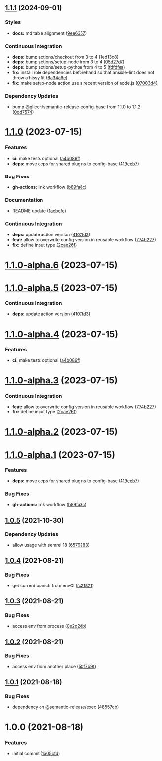 ## [1.1.1](https://github.com/gliech/semantic-release-config-github-ansible-role/compare/v1.1.0...v1.1.1) (2024-09-01)


### Styles

* **docs:** md table alignment ([9ee6357](https://github.com/gliech/semantic-release-config-github-ansible-role/commit/9ee6357b21aeb964afa680139f8e80074a8d83dd))


### Continuous Integration

* **deps:** bump actions/checkout from 3 to 4 ([1ed13c8](https://github.com/gliech/semantic-release-config-github-ansible-role/commit/1ed13c8184df7ea30aa5d1016122cdae629a7f19))
* **deps:** bump actions/setup-node from 3 to 4 ([05d27d7](https://github.com/gliech/semantic-release-config-github-ansible-role/commit/05d27d7ef59f81d662c90ce90b394a832c7aa79c))
* **deps:** bump actions/setup-python from 4 to 5 ([fdfdfea](https://github.com/gliech/semantic-release-config-github-ansible-role/commit/fdfdfeae8fb42b787d86e02c4b6a1202a5b5f05f))
* **fix:** install role dependencies beforehand so that ansible-lint does not throw a hissy fit ([6a34a6e](https://github.com/gliech/semantic-release-config-github-ansible-role/commit/6a34a6e9bd7b8bea53760f7ca48606f4fa7c9af0))
* **fix:** make setup-node action use a recent version of node.js ([07003d4](https://github.com/gliech/semantic-release-config-github-ansible-role/commit/07003d4c74161b599d3e3556735bc21f99733293))


### Dependency Updates

* bump @gliech/semantic-release-config-base from 1.1.0 to 1.1.2 ([0dd7574](https://github.com/gliech/semantic-release-config-github-ansible-role/commit/0dd75741bdec617ba3421314b7bfb2f2f43f78be))

# [1.1.0](https://github.com/gliech/semantic-release-config-github-ansible-role/compare/v1.0.5...v1.1.0) (2023-07-15)


### Features

* **ci:** make tests optional ([a4b089f](https://github.com/gliech/semantic-release-config-github-ansible-role/commit/a4b089fd90f126c82174a44116d71f424bbbeaee))
* **deps:** move deps for shared plugins to config-base ([419eeb7](https://github.com/gliech/semantic-release-config-github-ansible-role/commit/419eeb7cacb7666e79cefa2a236a8c202b4e92bb))


### Bug Fixes

* **gh-actions:** link workflow ([b89fa8c](https://github.com/gliech/semantic-release-config-github-ansible-role/commit/b89fa8c35d550de0647659512feb750d2c8661da))


### Documentation

* README update ([1acbefe](https://github.com/gliech/semantic-release-config-github-ansible-role/commit/1acbefefcbef61dfae825a4a146f7432f5985dc8))


### Continuous Integration

* **deps:** update action version ([4107fd3](https://github.com/gliech/semantic-release-config-github-ansible-role/commit/4107fd309c691379601a707dfe4955719f790923))
* **feat:** allow to overwrite config version in reusable workflow ([774b227](https://github.com/gliech/semantic-release-config-github-ansible-role/commit/774b227b5396b8072d6579ec0ac6917c1de0fde0))
* **fix:** define input type ([2cae26f](https://github.com/gliech/semantic-release-config-github-ansible-role/commit/2cae26fe3e4c019371708eb4b886873a61122947))

# [1.1.0-alpha.6](https://github.com/gliech/semantic-release-config-github-ansible-role/compare/v1.1.0-alpha.5...v1.1.0-alpha.6) (2023-07-15)

# [1.1.0-alpha.5](https://github.com/gliech/semantic-release-config-github-ansible-role/compare/v1.1.0-alpha.4...v1.1.0-alpha.5) (2023-07-15)


### Continuous Integration

* **deps:** update action version ([4107fd3](https://github.com/gliech/semantic-release-config-github-ansible-role/commit/4107fd309c691379601a707dfe4955719f790923))

# [1.1.0-alpha.4](https://github.com/gliech/semantic-release-config-github-ansible-role/compare/v1.1.0-alpha.3...v1.1.0-alpha.4) (2023-07-15)


### Features

* **ci:** make tests optional ([a4b089f](https://github.com/gliech/semantic-release-config-github-ansible-role/commit/a4b089fd90f126c82174a44116d71f424bbbeaee))

# [1.1.0-alpha.3](https://github.com/gliech/semantic-release-config-github-ansible-role/compare/v1.1.0-alpha.2...v1.1.0-alpha.3) (2023-07-15)


### Continuous Integration

* **feat:** allow to overwrite config version in reusable workflow ([774b227](https://github.com/gliech/semantic-release-config-github-ansible-role/commit/774b227b5396b8072d6579ec0ac6917c1de0fde0))
* **fix:** define input type ([2cae26f](https://github.com/gliech/semantic-release-config-github-ansible-role/commit/2cae26fe3e4c019371708eb4b886873a61122947))

# [1.1.0-alpha.2](https://github.com/gliech/semantic-release-config-github-ansible-role/compare/v1.1.0-alpha.1...v1.1.0-alpha.2) (2023-07-15)

# [1.1.0-alpha.1](https://github.com/gliech/semantic-release-config-github-ansible-role/compare/v1.0.5...v1.1.0-alpha.1) (2023-07-15)


### Features

* **deps:** move deps for shared plugins to config-base ([419eeb7](https://github.com/gliech/semantic-release-config-github-ansible-role/commit/419eeb7cacb7666e79cefa2a236a8c202b4e92bb))


### Bug Fixes

* **gh-actions:** link workflow ([b89fa8c](https://github.com/gliech/semantic-release-config-github-ansible-role/commit/b89fa8c35d550de0647659512feb750d2c8661da))

## [1.0.5](https://github.com/gliech/semantic-release-config-github-ansible-role/compare/v1.0.4...v1.0.5) (2021-10-30)


### Dependency Updates

* allow usage with semrel 18 ([6579283](https://github.com/gliech/semantic-release-config-github-ansible-role/commit/6579283653be3eeeecbd47211b4d540243a82359))

## [1.0.4](https://github.com/gliech/semantic-release-config-github-ansible-role/compare/v1.0.3...v1.0.4) (2021-08-21)


### Bug Fixes

* get current branch from envCi ([fc21871](https://github.com/gliech/semantic-release-config-github-ansible-role/commit/fc218711a339922aafbc312559546a7d70923222))

## [1.0.3](https://github.com/gliech/semantic-release-config-github-ansible-role/compare/v1.0.2...v1.0.3) (2021-08-21)


### Bug Fixes

* access env from process ([0e2d2db](https://github.com/gliech/semantic-release-config-github-ansible-role/commit/0e2d2db7d616ab16ab2dfd3959fb44c0adef52b6))

## [1.0.2](https://github.com/gliech/semantic-release-config-github-ansible-role/compare/v1.0.1...v1.0.2) (2021-08-21)


### Bug Fixes

* access env from another place ([50f7b9f](https://github.com/gliech/semantic-release-config-github-ansible-role/commit/50f7b9fddc905ef09ff3b14717fa92f8198023f2))

## [1.0.1](https://github.com/gliech/semantic-release-config-github-ansible-role/compare/v1.0.0...v1.0.1) (2021-08-18)


### Bug Fixes

* dependency on @semantic-release/exec ([48557cb](https://github.com/gliech/semantic-release-config-github-ansible-role/commit/48557cb71981d90865d11e84a9a40e67b8e64ffe))

# 1.0.0 (2021-08-18)


### Features

* initial commit ([1a05cfd](https://github.com/gliech/semantic-release-config-github-ansible-role/commit/1a05cfd728235179b112429c8b94b2cd2e763600))
